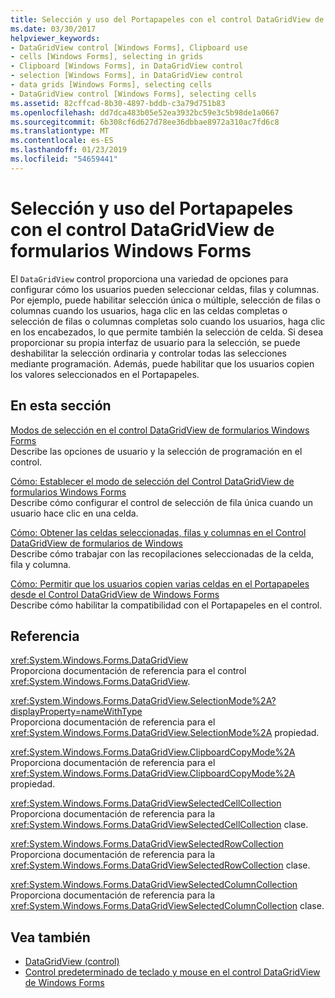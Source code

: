 ```yaml
---
title: Selección y uso del Portapapeles con el control DataGridView de formularios Windows Forms
ms.date: 03/30/2017
helpviewer_keywords:
- DataGridView control [Windows Forms], Clipboard use
- cells [Windows Forms], selecting in grids
- Clipboard [Windows Forms], in DataGridView control
- selection [Windows Forms], in DataGridView control
- data grids [Windows Forms], selecting cells
- DataGridView control [Windows Forms], selecting cells
ms.assetid: 82cffcad-8b30-4897-bddb-c3a79d751b83
ms.openlocfilehash: dd7dca483b05e52ea3932bc59e3c5b98de1a0667
ms.sourcegitcommit: 6b308cf6d627d78ee36dbbae8972a310ac7fd6c8
ms.translationtype: MT
ms.contentlocale: es-ES
ms.lasthandoff: 01/23/2019
ms.locfileid: "54659441"
---
```

# <a name="selection-and-clipboard-use-with-the-windows-forms-datagridview-control"></a>Selección y uso del Portapapeles con el control DataGridView de formularios Windows Forms
El `DataGridView` control proporciona una variedad de opciones para configurar cómo los usuarios pueden seleccionar celdas, filas y columnas. Por ejemplo, puede habilitar selección única o múltiple, selección de filas o columnas cuando los usuarios, haga clic en las celdas completas o selección de filas o columnas completas solo cuando los usuarios, haga clic en los encabezados, lo que permite también la selección de celda. Si desea proporcionar su propia interfaz de usuario para la selección, se puede deshabilitar la selección ordinaria y controlar todas las selecciones mediante programación. Además, puede habilitar que los usuarios copien los valores seleccionados en el Portapapeles.  
  
## <a name="in-this-section"></a>En esta sección  
 [Modos de selección en el control DataGridView de formularios Windows Forms](../../../../docs/framework/winforms/controls/selection-modes-in-the-windows-forms-datagridview-control.md)  
 Describe las opciones de usuario y la selección de programación en el control.  
  
 [Cómo: Establecer el modo de selección del Control DataGridView de formularios Windows Forms](../../../../docs/framework/winforms/controls/how-to-set-the-selection-mode-of-the-windows-forms-datagridview-control.md)  
 Describe cómo configurar el control de selección de fila única cuando un usuario hace clic en una celda.  
  
 [Cómo: Obtener las celdas seleccionadas, filas y columnas en el Control DataGridView de formularios de Windows](../../../../docs/framework/winforms/controls/selected-cells-rows-and-columns-datagridview.md)  
 Describe cómo trabajar con las recopilaciones seleccionadas de la celda, fila y columna.  
  
 [Cómo: Permitir que los usuarios copien varias celdas en el Portapapeles desde el Control DataGridView de Windows Forms](../../../../docs/framework/winforms/controls/enable-users-to-copy-multiple-cells-to-the-clipboard-datagridview.md)  
 Describe cómo habilitar la compatibilidad con el Portapapeles en el control.  
  
## <a name="reference"></a>Referencia  
 <xref:System.Windows.Forms.DataGridView>  
 Proporciona documentación de referencia para el control <xref:System.Windows.Forms.DataGridView>.  
  
 <xref:System.Windows.Forms.DataGridView.SelectionMode%2A?displayProperty=nameWithType>  
 Proporciona documentación de referencia para el <xref:System.Windows.Forms.DataGridView.SelectionMode%2A> propiedad.  
  
 <xref:System.Windows.Forms.DataGridView.ClipboardCopyMode%2A>  
 Proporciona documentación de referencia para el <xref:System.Windows.Forms.DataGridView.ClipboardCopyMode%2A> propiedad.  
  
 <xref:System.Windows.Forms.DataGridViewSelectedCellCollection>  
 Proporciona documentación de referencia para la <xref:System.Windows.Forms.DataGridViewSelectedCellCollection> clase.  
  
 <xref:System.Windows.Forms.DataGridViewSelectedRowCollection>  
 Proporciona documentación de referencia para la <xref:System.Windows.Forms.DataGridViewSelectedRowCollection> clase.  
  
 <xref:System.Windows.Forms.DataGridViewSelectedColumnCollection>  
 Proporciona documentación de referencia para la <xref:System.Windows.Forms.DataGridViewSelectedColumnCollection> clase.  
  
## <a name="see-also"></a>Vea también
- [DataGridView (control)](../../../../docs/framework/winforms/controls/datagridview-control-windows-forms.md)
- [Control predeterminado de teclado y mouse en el control DataGridView de Windows Forms](../../../../docs/framework/winforms/controls/default-keyboard-and-mouse-handling-in-the-windows-forms-datagridview-control.md)

